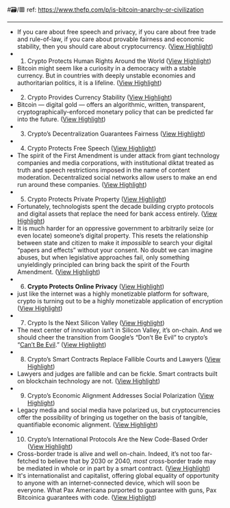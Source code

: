 #🗃/🟥 
ref: 
https://www.thefp.com/p/is-bitcoin-anarchy-or-civilization

---

- If you care about free speech and privacy, if you care about free trade and rule-of-law, if you care about provable fairness and economic stability, then you should care about cryptocurrency. ([View Highlight](https://read.readwise.io/read/01gp62bjny33xceyr6zv859f4z))
- 1. Crypto Protects Human Rights Around the World ([View Highlight](https://read.readwise.io/read/01gp62cww93heygt94v3vp201m))
- Bitcoin might seem like a curiosity in a democracy with a stable currency. But in countries with deeply unstable economies and authoritarian politics, it is a lifeline. ([View Highlight](https://read.readwise.io/read/01gp62esn5sz7965h93j5nh3vm))
- 2. Crypto Provides Currency Stability ([View Highlight](https://read.readwise.io/read/01gp62ey6bckztvaxnd4c7j949))
- Bitcoin — digital gold — offers an algorithmic, written, transparent, cryptographically-enforced monetary policy that can be predicted far into the future. ([View Highlight](https://read.readwise.io/read/01gp62gx1fcce3deymsrcfvb56))
- 3. Crypto’s Decentralization Guarantees Fairness ([View Highlight](https://read.readwise.io/read/01gp62htnajh3f5w1ard9sbcr1))
- 4. Crypto Protects Free Speech ([View Highlight](https://read.readwise.io/read/01gp65m7x76k99skf2b97x7byn))
- The spirit of the First Amendment is under attack from giant technology companies and media corporations, with institutional diktat treated as truth and speech restrictions imposed in the name of content moderation. Decentralized social networks allow users to make an end run around these companies. ([View Highlight](https://read.readwise.io/read/01gp94wrb42qxhmsd12mac61r0))
- 5. Crypto Protects Private Property ([View Highlight](https://read.readwise.io/read/01gp94x751hbyna7zkty4f7vgy))
- Fortunately, technologists spent the decade building crypto protocols and digital assets that replace the need for bank access entirely. ([View Highlight](https://read.readwise.io/read/01gpaakcwkf1d0qskqyks4mr8n))
- It is much harder for an oppressive government to arbitrarily seize (or even locate) someone’s digital property. This resets the relationship between state and citizen to make it *impossible* to search your digital “papers and effects” without your consent. No doubt we can imagine abuses, but when legislative approaches fail, only something unyieldingly principled can bring back the spirit of the Fourth Amendment. ([View Highlight](https://read.readwise.io/read/01gp94z222qbs4js7pqdn51b83))
- 6. **Crypto Protects Online Privacy** ([View Highlight](https://read.readwise.io/read/01gp94z4ahb1533tnrhz7zd8p6))
- just like the internet was a highly monetizable platform for software, crypto is turning out to be a highly monetizable application of encryption ([View Highlight](https://read.readwise.io/read/01gp95067636mwrxgzfjp0j3pn))
- 7. Crypto Is the Next Silicon Valley ([View Highlight](https://read.readwise.io/read/01gp9507hz0bzm0anydfjskfj0))
- The next center of innovation isn’t in Silicon Valley, it’s on-chain. And we should cheer the transition from Google’s “Don’t Be Evil” to crypto’s “[Can’t Be Evil](https://www.coindesk.com/cant-evil-google-inspired-case-blockchain-tech).” ([View Highlight](https://read.readwise.io/read/01gp950yv0hr03trqeazvjmfjs))
- 8. Crypto’s Smart Contracts Replace Fallible Courts and Lawyers ([View Highlight](https://read.readwise.io/read/01gp9513mjdjpev512kmhr83rw))
- Lawyers and judges are fallible and can be fickle. Smart contracts built on blockchain technology are not. ([View Highlight](https://read.readwise.io/read/01gp95256rrfsxswab2xrad0hw))
- 9. Crypto’s Economic Alignment Addresses Social Polarization ([View Highlight](https://read.readwise.io/read/01gp9529zy7r7mz2ht0yzmaz43))
- Legacy media and social media have polarized us, but cryptocurrencies offer the possibility of bringing us together on the basis of tangible, quantifiable economic alignment. ([View Highlight](https://read.readwise.io/read/01gp9536j1g6eb7x4a9wq6j1be))
- 10. Crypto’s International Protocols Are the New Code-Based Order ([View Highlight](https://read.readwise.io/read/01gp9539xvhg0t8qdxwkb4d7zn))
- Cross-border trade is alive and well on-chain. Indeed, it’s not too far-fetched to believe that by 2030 or 2040, *most* cross-border trade may be mediated in whole or in part by a smart contract. ([View Highlight](https://read.readwise.io/read/01gp9544t0mcdgzkpbtrxremkp))
- It's internationalist and capitalist, offering global equality of opportunity to anyone with an internet-connected device, which will soon be everyone. What Pax Americana purported to guarantee with guns, Pax Bitcoinica guarantees with code. ([View Highlight](https://read.readwise.io/read/01gp9558jwd9774gpaghfxmv69))
